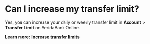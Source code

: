 # Can I increase my transfer limit?

Yes, you can increase your daily or weekly transfer limit in **Account** > **Transfer Limit** on VeridaBank Online.

**Learn more:** [**Increase transfer limits**](../Payments%20&%20Transfers/Increase%20Transfer%20Limits.md)